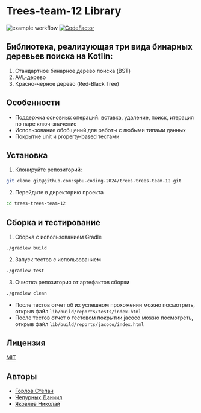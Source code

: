 # Trees-team-12 Library

![example workflow](https://github.com/spbu-coding-2024/trees-trees-team-12/actions/workflows/build.yml/badge.svg)
[![CodeFactor](https://www.codefactor.io/repository/github/spbu-coding-2024/trees-trees-team-12/badge)](https://www.codefactor.io/repository/github/spbu-coding-2024/trees-trees-team-12)

## Библиотека, реализующая три вида бинарных деревьев поиска на Kotlin:
1. Стандартное бинарное дерево поиска (BST)
2. AVL-дерево
3. Красно-черное дерево (Red-Black Tree)

## Особенности
- Поддержка основных операций: вставка, удаление, поиск, итерация по паре ключ-значение
- Использование обобщений для работы с любыми типами данных
- Покрытие unit и property-based тестами

## Установка
1. Клонируйте репозиторий:
```bash
git clone git@github.com:spbu-coding-2024/trees-trees-team-12.git
```
2. Перейдите в директорию проекта
```bash
cd trees-trees-team-12
```
## Сборка и тестирование
1. Сборка с использованием Gradle
```bash
./gradlew build
```
2. Запуск тестов с использованием
```bash
./gradlew test
```
3. Очистка репозитория от артефактов сборки
```bash
./gradlew clean
```
- После тестов отчет об их успешном прохожении можно посмотреть, открыв файл `lib/build/reports/tests/index.html`
- После тестов отчет о тестовом покрытии jacoco можно посмотреть, открыв файл `lib/build/reports/jacoco/index.html`

## Лицензия
[MIT](https://choosealicense.com/licenses/mit/)

## Авторы

- [Горлов Степан](https://github.com/Stepiiiiiiik)
- [Чепурных Даниил](https://github.com/Daniil-Chepurnikh)
- [Яковлев Николай](https://github.com/Nickovlev)
